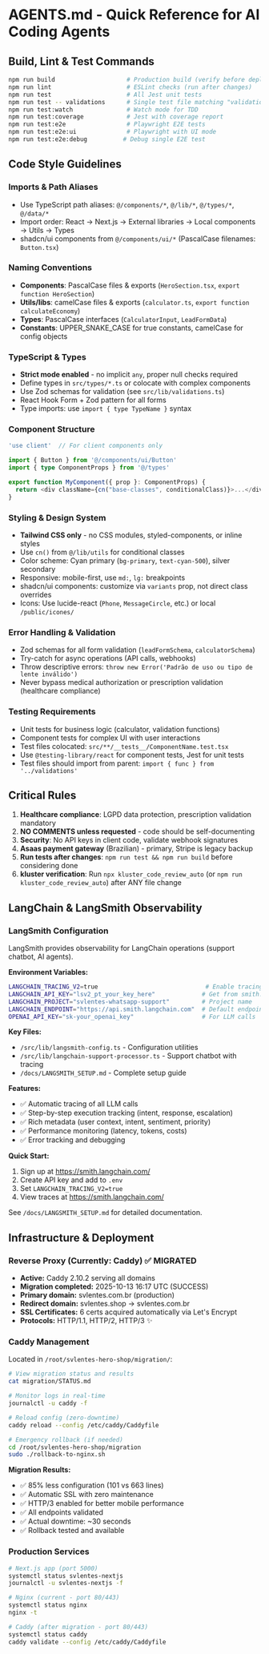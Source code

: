 # AGENTS.md - Quick Reference for AI Coding Agents

## Build, Lint & Test Commands
```bash
npm run build                    # Production build (verify before deploy)
npm run lint                     # ESLint checks (run after changes)
npm run test                     # All Jest unit tests
npm run test -- validations      # Single test file matching "validations"
npm run test:watch               # Watch mode for TDD
npm run test:coverage            # Jest with coverage report
npm run test:e2e                 # Playwright E2E tests
npm run test:e2e:ui              # Playwright with UI mode
npm run test:e2e:debug          # Debug single E2E test
```

## Code Style Guidelines

### Imports & Path Aliases
- Use TypeScript path aliases: `@/components/*`, `@/lib/*`, `@/types/*`, `@/data/*`
- Import order: React → Next.js → External libraries → Local components → Utils → Types
- shadcn/ui components from `@/components/ui/*` (PascalCase filenames: `Button.tsx`)

### Naming Conventions
- **Components**: PascalCase files & exports (`HeroSection.tsx`, `export function HeroSection`)
- **Utils/libs**: camelCase files & exports (`calculator.ts`, `export function calculateEconomy`)
- **Types**: PascalCase interfaces (`CalculatorInput`, `LeadFormData`)
- **Constants**: UPPER_SNAKE_CASE for true constants, camelCase for config objects

### TypeScript & Types
- **Strict mode enabled** - no implicit `any`, proper null checks required
- Define types in `src/types/*.ts` or colocate with complex components
- Use Zod schemas for validation (see `src/lib/validations.ts`)
- React Hook Form + Zod pattern for all forms
- Type imports: use `import { type TypeName }` syntax

### Component Structure
```typescript
'use client'  // For client components only

import { Button } from '@/components/ui/Button'
import { type ComponentProps } from '@/types'

export function MyComponent({ prop }: ComponentProps) {
  return <div className={cn("base-classes", conditionalClass)}>...</div>
}
```

### Styling & Design System
- **Tailwind CSS only** - no CSS modules, styled-components, or inline styles
- Use `cn()` from `@/lib/utils` for conditional classes
- Color scheme: Cyan primary (`bg-primary`, `text-cyan-500`), silver secondary
- Responsive: mobile-first, use `md:`, `lg:` breakpoints
- shadcn/ui components: customize via `variants` prop, not direct class overrides
- Icons: Use lucide-react (`Phone`, `MessageCircle`, etc.) or local `/public/icones/`

### Error Handling & Validation
- Zod schemas for all form validation (`leadFormSchema`, `calculatorSchema`)
- Try-catch for async operations (API calls, webhooks)
- Throw descriptive errors: `throw new Error('Padrão de uso ou tipo de lente inválido')`
- Never bypass medical authorization or prescription validation (healthcare compliance)

### Testing Requirements
- Unit tests for business logic (calculator, validation functions)
- Component tests for complex UI with user interactions
- Test files colocated: `src/**/__tests__/ComponentName.test.tsx`
- Use `@testing-library/react` for component tests, Jest for unit tests
- Test files should import from parent: `import { func } from '../validations'`

## Critical Rules
1. **Healthcare compliance**: LGPD data protection, prescription validation mandatory
2. **NO COMMENTS unless requested** - code should be self-documenting
3. **Security**: No API keys in client code, validate webhook signatures
4. **Asaas payment gateway** (Brazilian) - primary, Stripe is legacy backup
5. **Run tests after changes**: `npm run test && npm run build` before considering done
6. **kluster verification**: Run `npx kluster_code_review_auto` (or `npm run kluster_code_review_auto`) after ANY file change

## LangChain & LangSmith Observability

### LangSmith Configuration
LangSmith provides observability for LangChain operations (support chatbot, AI agents).

**Environment Variables:**
```bash
LANGCHAIN_TRACING_V2=true                              # Enable tracing
LANGCHAIN_API_KEY="lsv2_pt_your_key_here"             # Get from smith.langchain.com
LANGCHAIN_PROJECT="svlentes-whatsapp-support"         # Project name
LANGCHAIN_ENDPOINT="https://api.smith.langchain.com"  # Default endpoint
OPENAI_API_KEY="sk-your_openai_key"                   # For LLM calls
```

**Key Files:**
- `/src/lib/langsmith-config.ts` - Configuration utilities
- `/src/lib/langchain-support-processor.ts` - Support chatbot with tracing
- `/docs/LANGSMITH_SETUP.md` - Complete setup guide

**Features:**
- ✅ Automatic tracing of all LLM calls
- ✅ Step-by-step execution tracking (intent, response, escalation)
- ✅ Rich metadata (user context, intent, sentiment, priority)
- ✅ Performance monitoring (latency, tokens, costs)
- ✅ Error tracking and debugging

**Quick Start:**
1. Sign up at https://smith.langchain.com/
2. Create API key and add to `.env`
3. Set `LANGCHAIN_TRACING_V2=true`
4. View traces at https://smith.langchain.com/

See `/docs/LANGSMITH_SETUP.md` for detailed documentation.

## Infrastructure & Deployment

### Reverse Proxy (Currently: Caddy) ✅ MIGRATED
- **Active:** Caddy 2.10.2 serving all domains
- **Migration completed:** 2025-10-13 16:17 UTC (SUCCESS)
- **Primary domain:** svlentes.com.br (production)
- **Redirect domain:** svlentes.shop → svlentes.com.br
- **SSL Certificates:** 6 certs acquired automatically via Let's Encrypt
- **Protocols:** HTTP/1.1, HTTP/2, HTTP/3 ✨

### Caddy Management
Located in `/root/svlentes-hero-shop/migration/`:
```bash
# View migration status and results
cat migration/STATUS.md

# Monitor logs in real-time
journalctl -u caddy -f

# Reload config (zero-downtime)
caddy reload --config /etc/caddy/Caddyfile

# Emergency rollback (if needed)
cd /root/svlentes-hero-shop/migration
sudo ./rollback-to-nginx.sh
```

**Migration Results:**
- ✅ 85% less configuration (101 vs 663 lines)
- ✅ Automatic SSL with zero maintenance
- ✅ HTTP/3 enabled for better mobile performance
- ✅ All endpoints validated
- ✅ Actual downtime: ~30 seconds
- ✅ Rollback tested and available

### Production Services
```bash
# Next.js app (port 5000)
systemctl status svlentes-nextjs
journalctl -u svlentes-nextjs -f

# Nginx (current - port 80/443)
systemctl status nginx
nginx -t

# Caddy (after migration - port 80/443)
systemctl status caddy
caddy validate --config /etc/caddy/Caddyfile
```
